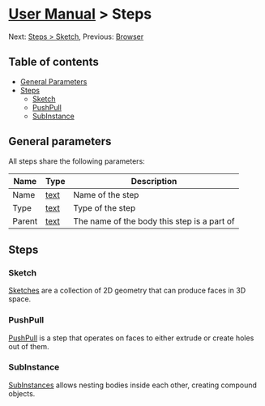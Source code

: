 # [User Manual](README.md) > Steps

Next: [Steps > Sketch](sketch.md),
Previous: [Browser](browser.md)

## Table of contents
- [General Parameters](#general-parameters)
- [Steps](#steps)
  - [Sketch](#sketch)
  - [PushPull](#pushpull)
  - [SubInstance](#subinstance)

## General parameters
All steps share the following parameters:

Name   | Type                          | Description
-------|-------------------------------|------------
Name   | [text](editor.md#value-types) | Name of the step
Type   | [text](editor.md#value-types) | Type of the step
Parent | [text](editor.md#value-types) | The name of the body this step is a part of

## Steps

### Sketch
[Sketches](sketch.md) are a collection of 2D geometry that can produce faces in 3D space.

### PushPull
[PushPull](push-pull.md) is a step that operates on faces to either extrude or create holes out of them.

### SubInstance
[SubInstances](subinstance.md) allows nesting bodies inside each other, creating compound objects.
